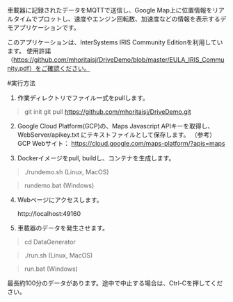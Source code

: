 車載器に記録されたデータをMQTTで送信し、Google Map上に位置情報をリアルタイムでプロットし、速度やエンジン回転数、加速度などの情報を表示するデモアプリケーションです。

このアプリケーションは、InterSystems IRIS Community Editionを利用しています。
使用許諾（https://github.com/mhoritaisj/DriveDemo/blob/master/EULA_IRIS_Community.pdf）をご確認ください。


#実行方法
1. 作業ディレクトリでファイル一式をpullします。

  > git init
  > git pull https://github.com/mhoritaisj/DriveDemo.git
  
2. Google Cloud Platform(GCP)の、Maps Javascript APIキーを取得し、WebServer/apikey.txt にテキストファイルとして保存します。
    （参考）GCP Webサイト： https://cloud.google.com/maps-platform/?apis=maps 
 
3. Dockerイメージをpull, buildし、コンテナを生成します。

  > ./rundemo.sh (Linux, MacOS)
  
  > rundemo.bat  (Windows)


4. Webページにアクセスします。

   http://localhost:49160
   
5. 車載器のデータを発生させます。

  > cd DataGenerator
  
  > ./run.sh  (Linux, MacOS)
  
  > run.bat  (Windows)
  
  最長約100分のデータがあります。途中で中止する場合は、Ctrl-Cを押してください。
  
